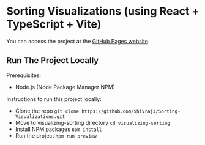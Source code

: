 # Sorting Visualizations (using React + TypeScript + Vite)

You can access the project at the [GitHub Pages website](https://shivrajj.github.io/Sorting-Visualizations/).

## Run The Project Locally

Prerequisites:
- Node.js (Node Package Manager NPM)

Instructions to run this project locally:

- Clone the repo `git clone https://github.com/ShivrajJ/Sorting-Visualizations.git`
- Move to visualizing-sorting directory `cd visualizing-sorting`
- Install NPM packages `npm install`
- Run the project `npm run preview`
